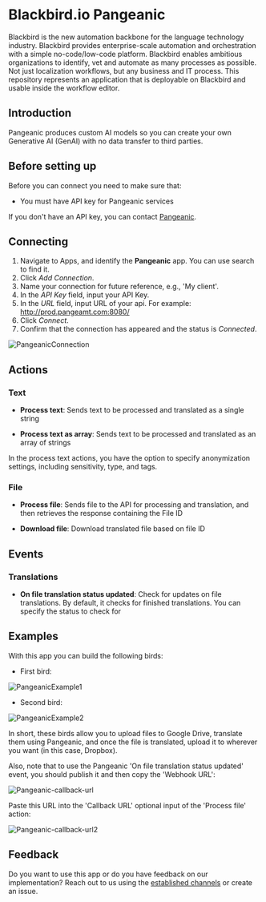 # Blackbird.io Pangeanic

Blackbird is the new automation backbone for the language technology industry. Blackbird provides enterprise-scale automation and orchestration with a simple no-code/low-code platform. Blackbird enables ambitious organizations to identify, vet and automate as many processes as possible. Not just localization workflows, but any business and IT process. This repository represents an application that is deployable on Blackbird and usable inside the workflow editor.

## Introduction

<!-- begin docs -->

Pangeanic produces custom AI models so you can create your own Generative AI (GenAI) with no data transfer to third parties.

## Before setting up

Before you can connect you need to make sure that:

- You must have API key for Pangeanic services

If you don't have an API key, you can contact [Pangeanic](https://pangeanic.com/translation-technology/translate-easy).

## Connecting 

1. Navigate to Apps, and identify the **Pangeanic** app. You can use search to find it.
2. Click _Add Connection_.
3. Name your connection for future reference, e.g., 'My client'.
4. In the _API Key_ field, input your API Key.
5. In the _URL_ field, input URL of your api. For example: http://prod.pangeamt.com:8080/
5. Click _Connect_.
6. Confirm that the connection has appeared and the status is _Connected_.

![PangeanicConnection](image/README/PangeanicConnection.png)

## Actions

### Text

- **Process text**: Sends text to be processed and translated as a single string

- **Process text as array**: Sends text to be processed and translated as an array of strings

In the process text actions, you have the option to specify anonymization settings, including sensitivity, type, and tags.

### File

- **Process file**: Sends file to the API for processing and translation, and then retrieves the response containing the File ID

- **Download file**: Download translated file based on file ID

## Events

### Translations

- **On file translation status updated**: Check for updates on file translations. By default, it checks for finished translations. You can specify the status to check for

## Examples

With this app you can build the following birds:

- First bird: 

![PangeanicExample1](image/README/PangeanicExample1.png)

- Second bird:

![PangeanicExample2](image/README/PangeanicExample2.png)

In short, these birds allow you to upload files to Google Drive, translate them using Pangeanic, and once the file is translated, upload it to wherever you want (in this case, Dropbox).

Also, note that to use the Pangeanic 'On file translation status updated' event, you should publish it and then copy the 'Webhook URL':

![Pangeanic-callback-url](image/README/Pangeanic-callback-url.png)

Paste this URL into the 'Callback URL' optional input of the 'Process file' action:

![Pangeanic-callback-url2](image/README/Pangeanic-callback-url2.png)

## Feedback

Do you want to use this app or do you have feedback on our implementation? Reach out to us using the [established channels](https://www.blackbird.io/) or create an issue.

<!-- end docs -->
